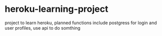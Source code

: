 # heroku-learning-project
project to learn heroku, planned functions include postgress for login and user profiles, use api to do somthing
